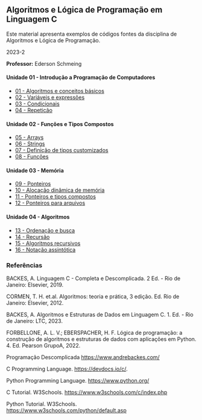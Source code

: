 ## Algoritmos e Lógica de Programação em Linguagem C
Este material apresenta exemplos de códigos fontes da disciplina de Algoritmos e Lógica de Programação.

2023-2

**Professor:** Ederson Schmeing

#### Unidade 01 - Introdução a Programação de Computadores

 - [01 - Algoritmos e conceitos básicos](https://github.com/edersonschmeing/algoritmos-e-logica-de-programacao-em-c/tree/main/2023-2/01-algoritmos-e-conceitos-basicos)
 - [02 - Variáveis e expressões](https://github.com/edersonschmeing/algoritmos-e-logica-de-programacao-em-c/tree/main/2023-2/02-variaveis-e-expressoes)
 - [03 - Condicionais](https://github.com/edersonschmeing/algoritmos-e-logica-de-programacao-em-c/tree/main/2023-2/03-condicionais)
 - [04 - Repeticão ](https://github.com/edersonschmeing/algoritmos-e-logica-de-programacao-em-c/tree/main/2023-2/04-repeticao)

#### Unidade 02 - Funções e Tipos Compostos

 - [05 - Arrays ](https://github.com/edersonschmeing/algoritmos-e-logica-de-programacao-em-c/tree/main/2023-2/05-arrays)
 - [06 - Strings](https://github.com/edersonschmeing/algoritmos-e-logica-de-programacao-em-c/tree/main/2023-2/06-strings)
 - [07 - Definição de tipos customizados](https://github.com/edersonschmeing/algoritmos-e-logica-de-programacao-em-c/tree/main/2023-2/07-definicao-de-tipos-customizados)
 - [08 - Funções](https://github.com/edersonschmeing/algoritmos-e-logica-de-programacao-em-c/tree/main/2023-2/08-funcoes)

#### Unidade 03 - Memória

 - [09 - Ponteiros](https://github.com/edersonschmeing/algoritmos-e-logica-de-programacao-em-c/tree/main/2023-2/09-ponteiros)
 - [10 - Alocação dinâmica de memória](https://github.com/edersonschmeing/algoritmos-e-logica-de-programacao-em-c/tree/main/2023-2/10-alocacao-dinamica-de-memoria)
 - [11 - Ponteiros e tipos compostos](https://github.com/edersonschmeing/algoritmos-e-logica-de-programacao-em-c/tree/main/2023-2/11-ponteiros-e-tipos-compostos/)
 - [12 - Ponteiros para arquivos](https://github.com/edersonschmeing/algoritmos-e-logica-de-programacao-em-c/tree/main/2023-2/12-ponteiros-para-arquivos)

#### Unidade 04 - Algoritmos

 - [13 - Ordenação e busca ](https://github.com/edersonschmeing/algoritmos-e-logica-de-programacao-em-c/tree/main/2023-2/13-ordenacao-e-busca)
 - [14 - Recursão](https://github.com/edersonschmeing/algoritmos-e-logica-de-programacao-em-c/tree/main/2023-2/14-recursao)
 - [15 - Algoritmos recursivos](https://github.com/edersonschmeing/algoritmos-e-logica-de-programacao-em-c/tree/main/2023-2/15-algoritmos-recursivos)
 - [16 - Notação assintótica](https://github.com/edersonschmeing/algoritmos-e-logica-de-programacao-em-c/tree/main/2023-2/16-notacao-assintotica)


### Referências 

BACKES, A. Linguagem C - Completa e Descomplicada. 2 Ed. - Rio de Janeiro: Elsevier, 2019.

CORMEN, T. H. et.al. Algoritmos: teoria e prática, 3 edição. Ed. Rio de Janeiro: Elsevier, 2012.

BACKES, A. Algoritmos e Estruturas de Dados em Linguagem C. 1. Ed. - Rio de Janeiro: LTC, 2023.

FORBELLONE, A. L. V.; EBERSPACHER, H. F. Lógica de programação: a construção de algoritmos e estruturas de dados
com aplicações em Python. 4. Ed. Pearson GrupoA, 2022.

Programação Descomplicada
https://www.andrebackes.com/

C Programming Language.
https://devdocs.io/c/.

Python Programming Language.
https://www.python.org/

C Tutorial. W3Schools.
https://www.w3schools.com/c/index.php

Python Tutorial. W3Schools.
https://www.w3schools.com/python/default.asp
